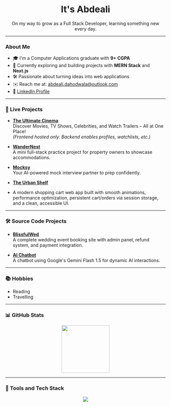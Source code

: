 <h1 align="center">It's Abdeali</h1>
<p align="center">
  On my way to grow as a Full Stack Developer, learning something new every day.
</p>


---

### About Me

- 🎓 I'm a Computer Applications graduate with **9+ CGPA**
- 🌱 Currently exploring and building projects with **MERN Stack** and **Next.js**
- 🛠️ Passionate about turning ideas into web applications
- ✉️ Reach me at: [abdeali.dahodwala@outlook.com](mailto:abdeali.dahodwala@outlook.com)
- 🔗 [LinkedIn Profile](https://www.linkedin.com/in/abdeali-dahodwala-169083268/)

---

### 🚀 Live Projects

- **[The Ultimate Cinema](https://the-ultimate-cinema.vercel.app/)**  
  Discover Movies, TV Shows, Celebrities, and Watch Trailers – All at One Place!  
  *(Frontend hosted only. Backend enables profiles, watchlists, etc.)*

- **[WanderNest](https://wandernest-d9uf.onrender.com/)**  
  A mini full-stack practice project for property owners to showcase accommodations.

- **[Mocksy](https://mocksy-2bgx.vercel.app/)**  
  Your AI-powered mock interview partner to prep confidently.

- **[The Urban Shelf](the-urban-shelf.netlify.app)**
- A modern shopping cart web app built with smooth animations, performance optimization, persistent cart/orders via session storage, and a clean, accessible UI.

---

### 🛠️ Source Code Projects

- **[BlissfulWed](https://github.com/Abdeali1310/BlissfulWed)**  
  A complete wedding event booking site with admin panel, refund system, and payment integration.

- **[AI Chatbot](https://github.com/Abdeali1310/AI-chatbot)**  
  A chatbot using Google's Gemini Flash 1.5 for dynamic AI interactions.

---

### 📚 Hobbies

- Reading  
- Travelling

---

### 📊 GitHub Stats

<p align="center">
  <img src="https://github-readme-stats.vercel.app/api/top-langs/?username=Abdeali1310&layout=compact&theme=blueberry" height="150"/>
</p>

---

### 🧰 Tools and Tech Stack
<p align="center">
  <img src="https://skillicons.dev/icons?i=react,nextjs,nodejs,express,mongodb,js,ts,html,css,tailwind,redux,materialui,postman,git,github" />
</p>
